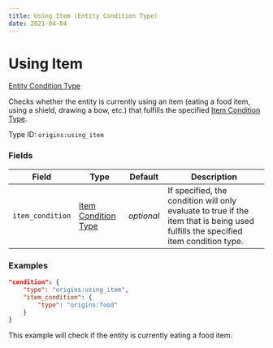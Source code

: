 ```yaml
---
title: Using Item (Entity Condition Type)
date: 2021-04-04
---
```


# Using Item

[Entity Condition Type](../entity_condition_types.md)

Checks whether the entity is currently using an item (eating a food item, using a shield, drawing a bow, etc.) that fulfills the specified [Item Condition Type](../item_condition_types.md).

Type ID: `origins:using_item`


### Fields

Field  | Type | Default | Description
-------|------|---------|-------------
`item_condition` | [Item Condition Type](../item_condition_types/amount.md) | _optional_ | If specified, the condition will only evaluate to true if the item that is being used fulfills the specified item condition type.


### Examples

```json
"condition": {
    "type": "origins:using_item",
    "item_condition": {
        "type": "origins:food"
    }
}
```

This example will check if the entity is currently eating a food item.
